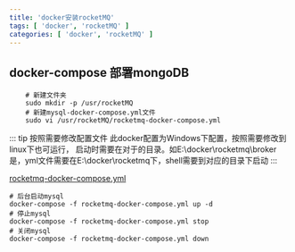 ```yaml
---
title: 'docker安装rocketMQ'
tags: [ 'docker', 'rocketMQ' ]
categories: [ 'docker', 'rocketMQ' ]
---
```


## docker-compose 部署mongoDB

```shell
    # 新建文件夹
    sudo mkdir -p /usr/rocketMQ
    # 新建mysql-docker-compose.yml文件
    sudo vi /usr/rocketMQ/rocketmq-docker-compose.yml
```

::: tip 按照需要修改配置文件
此docker配置为Windows下配置，按照需要修改到linux下也可运行，
启动时需要在对于的目录。如E:\docker\rocketmq\broker是，yml文件需要在E:\docker\rocketmq下，shell需要到对应的目录下启动
:::

[rocketmq-docker-compose.yml](rocketmq-docker-compose.yml)

```shell
# 后台启动mysql
docker-compose -f rocketmq-docker-compose.yml up -d
# 停止mysql
docker-compose -f rocketmq-docker-compose.yml stop    
# 关闭mysql
docker-compose -f rocketmq-docker-compose.yml down
        
```